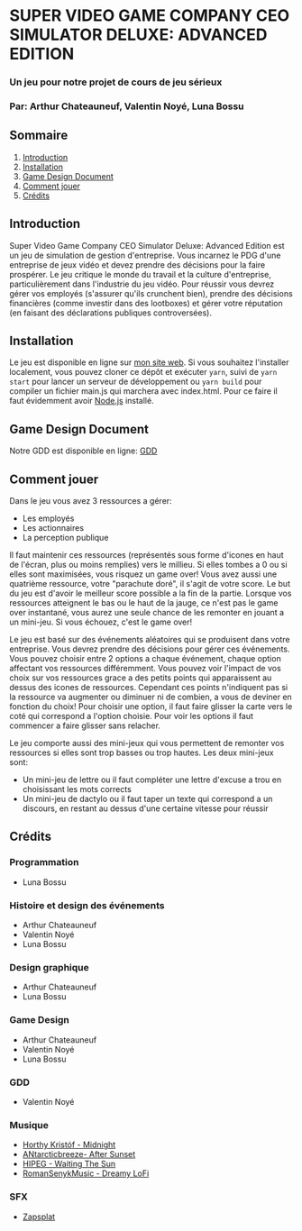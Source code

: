 # SUPER VIDEO GAME COMPANY CEO SIMULATOR DELUXE: ADVANCED EDITION
### Un jeu pour notre projet de cours de jeu sérieux
### Par: Arthur Chateauneuf, Valentin Noyé, Luna Bossu
## Sommaire
1. [Introduction](#introduction)
2. [Installation](#installation)
3. [Game Design Document](#game-design-document)
4. [Comment jouer](#comment-jouer)
5. [Crédits](#crédits)

## Introduction
Super Video Game Company CEO Simulator Deluxe: Advanced Edition est un jeu de simulation de gestion d'entreprise. Vous incarnez le PDG d'une entreprise de jeux vidéo et devez prendre des décisions pour la faire prospérer. Le jeu critique le monde du travail et la culture d'entreprise, particulièrement dans l'industrie du jeu vidéo. Pour réussir vous devrez gérer vos employés (s'assurer qu'ils crunchent bien), prendre des décisions financières (comme investir dans des lootboxes) et gérer votre réputation (en faisant des déclarations publiques controversées).

## Installation
Le jeu est disponible en ligne sur [mon site web](https://clairdeluna.pythonanywhere.com/jeu-serieux).
Si vous souhaitez l'installer localement, vous pouvez cloner ce dépôt et exécuter `yarn`, suivi de `yarn start` pour lancer un serveur de développement ou `yarn build` pour compiler un fichier main.js qui marchera avec index.html. Pour ce faire il faut évidemment avoir [Node.js](https://nodejs.org/en/) installé.

## Game Design Document
Notre GDD est disponible en ligne: [GDD](https://docs.google.com/document/d/1aXlrnzjD2YZFMAvCfQEzBobJiXjt3Kz4udyKSdOWKBQ/edit?usp=sharing)

## Comment jouer
Dans le jeu vous avez 3 ressources a gérer:
- Les employés
- Les actionnaires
- La perception publique

Il faut maintenir ces ressources (représentés sous forme d'icones en haut de l'écran, plus ou moins remplies) vers le millieu. Si elles tombes a 0 ou si elles sont maximisées, vous risquez un game over! 
Vous avez aussi une quatrième ressource, votre "parachute doré", il s'agit de votre score. Le but du jeu est d'avoir le meilleur score possible a la fin de la partie.
Lorsque vos ressources atteignent le bas ou le haut de la jauge, ce n'est pas le game over instantané, vous aurez une seule chance de les remonter en jouant a un mini-jeu. Si vous échouez, c'est le game over!

Le jeu est basé sur des événements aléatoires qui se produisent dans votre entreprise. Vous devrez prendre des décisions pour gérer ces événements.
Vous pouvez choisir entre 2 options a chaque événement, chaque option affectant vos ressources différemment.
Vous pouvez voir l'impact de vos choix sur vos ressources grace a des petits points qui apparaissent au dessus des icones de ressources. Cependant ces points n'indiquent pas si la ressource va augmenter ou diminuer ni de combien, a vous de deviner en fonction du choix!
Pour choisir une option, il faut faire glisser la carte vers le coté qui correspond a l'option choisie. Pour voir les options il faut commencer a faire glisser sans relacher.

Le jeu comporte aussi des mini-jeux qui vous permettent de remonter vos ressources si elles sont trop basses ou trop hautes. 
Les deux mini-jeux sont:
- Un mini-jeu de lettre ou il faut compléter une lettre d'excuse a trou en choisissant les mots corrects
- Un mini-jeu de dactylo ou il faut taper un texte qui correspond a un discours, en restant au dessus d'une certaine vitesse pour réussir

## Crédits
### Programmation
- Luna Bossu
### Histoire et design des événements
- Arthur Chateauneuf
- Valentin Noyé
- Luna Bossu
### Design graphique
- Arthur Chateauneuf
- Luna Bossu
### Game Design
- Arthur Chateauneuf
- Valentin Noyé
- Luna Bossu
### GDD
- Valentin Noyé
### Musique
- [Horthy Kristóf - Midnight](https://soundcloud.com/krist-f-horthy/midnightlo-fi-hip-hop-beatfree-creative-commons-license-free-download)
- [ANtarcticbreeze- After Sunset](https://soundcloud.com/musicformedia-1/antarcticbreeze-after-sunset-lofi-creative-commons-music)
- [HIPEG - Waiting The Sun](https://soundcloud.com/creativecommonshub/hipeg-waiting-the-sun)
- [RomanSenykMusic - Dreamy LoFi](https://soundcloud.com/romansenykmusic/dreamy-lofi)
### SFX
- [Zapsplat](https://www.zapsplat.com/)
